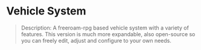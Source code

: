# Vehicle System
> Description:
A freeroam-rpg based vehicle system with a variety of features. This version is much more expandable, also open-source so you can freely edit, adjust and configure to your own needs.

